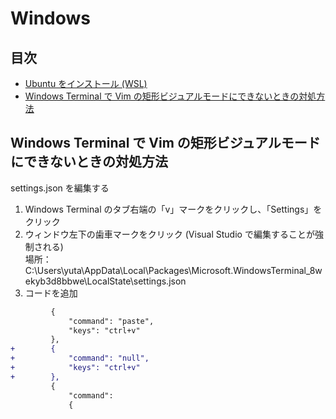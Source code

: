 # Windows


## 目次

- [Ubuntu をインストール (WSL)](installUbuntu.md)
- [Windows Terminal で Vim の矩形ビジュアルモードにできないときの対処方法](#squareVisualMode)

## <a id="squareVisualMode"></a> Windows Terminal で Vim の矩形ビジュアルモードにできないときの対処方法

settings.json を編集する

1. Windows Terminal のタブ右端の「v」マークをクリックし、「Settings」をクリック
1. ウィンドウ左下の歯車マークをクリック (Visual Studio で編集することが強制される)  
場所：C:\Users\yuta\AppData\Local\Packages\Microsoft.WindowsTerminal_8wekyb3d8bbwe\LocalState\settings.json
1. コードを追加
```diff
         {
             "command": "paste",
             "keys": "ctrl+v"
         },
+        {
+            "command": "null",
+            "keys": "ctrl+v"
+        },
         {
             "command":
             {
```

